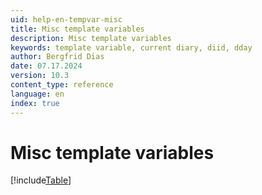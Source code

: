 ```yaml
---
uid: help-en-tempvar-misc
title: Misc template variables
description: Misc template variables
keywords: template variable, current diary, diid, dday
author: Bergfrid Dias
date: 07.17.2024
version: 10.3
content_type: reference
language: en
index: true
---
```


# Misc template variables

[!include[Table](../../../../../common/includes/variable/table-misc.md)]
